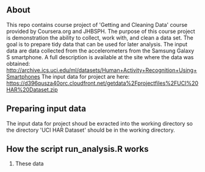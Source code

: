 ## About
This repo contains course project of 'Getting and Cleaning Data' course provided by Coursera.org and JHBSPH.
The purpose of this course project is demonstration the ability to collect, work with, and clean a data set. The goal is to prepare tidy data that can be used for later analysis.
The input data are data collected from the accelerometers from the Samsung Galaxy S smartphone. A full description is available at the site where the data was obtained: 
http://archive.ics.uci.edu/ml/datasets/Human+Activity+Recognition+Using+Smartphones 
The input data for project are here:
https://d396qusza40orc.cloudfront.net/getdata%2Fprojectfiles%2FUCI%20HAR%20Dataset.zip

## Preparing input data
The input data for project shoud be exracted into the working directory so the directory 'UCI HAR Dataset' should be in the working directory. 

## How the script run_analysis.R works

1. These data 